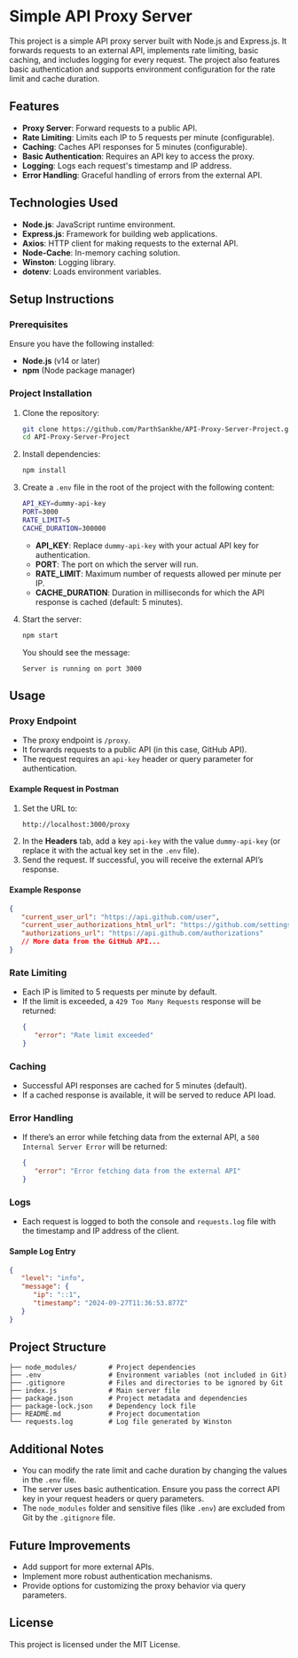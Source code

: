 # Simple API Proxy Server

This project is a simple API proxy server built with Node.js and Express.js. It forwards requests to an external API, implements rate limiting, basic caching, and includes logging for every request. The project also features basic authentication and supports environment configuration for the rate limit and cache duration.

## Features

- **Proxy Server**: Forward requests to a public API.
- **Rate Limiting**: Limits each IP to 5 requests per minute (configurable).
- **Caching**: Caches API responses for 5 minutes (configurable).
- **Basic Authentication**: Requires an API key to access the proxy.
- **Logging**: Logs each request's timestamp and IP address.
- **Error Handling**: Graceful handling of errors from the external API.

## Technologies Used

- **Node.js**: JavaScript runtime environment.
- **Express.js**: Framework for building web applications.
- **Axios**: HTTP client for making requests to the external API.
- **Node-Cache**: In-memory caching solution.
- **Winston**: Logging library.
- **dotenv**: Loads environment variables.

## Setup Instructions

### Prerequisites

Ensure you have the following installed:
- **Node.js** (v14 or later)
- **npm** (Node package manager)

### Project Installation

1. Clone the repository:
   ```bash
   git clone https://github.com/ParthSankhe/API-Proxy-Server-Project.git
   cd API-Proxy-Server-Project
   ```

2. Install dependencies:
   ```bash
   npm install
   ```

3. Create a `.env` file in the root of the project with the following content:
   ```bash
   API_KEY=dummy-api-key
   PORT=3000
   RATE_LIMIT=5
   CACHE_DURATION=300000
   ```

   - **API_KEY**: Replace `dummy-api-key` with your actual API key for authentication.
   - **PORT**: The port on which the server will run.
   - **RATE_LIMIT**: Maximum number of requests allowed per minute per IP.
   - **CACHE_DURATION**: Duration in milliseconds for which the API response is cached (default: 5 minutes).

4. Start the server:
   ```bash
   npm start
   ```

   You should see the message:
   ```
   Server is running on port 3000
   ```

## Usage

### Proxy Endpoint

- The proxy endpoint is `/proxy`.
- It forwards requests to a public API (in this case, GitHub API).
- The request requires an `api-key` header or query parameter for authentication.

#### Example Request in Postman

1. Set the URL to:
   ```
   http://localhost:3000/proxy
   ```
2. In the **Headers** tab, add a key `api-key` with the value `dummy-api-key` (or replace it with the actual key set in the `.env` file).
3. Send the request. If successful, you will receive the external API’s response.

#### Example Response
```json
{
   "current_user_url": "https://api.github.com/user",
   "current_user_authorizations_html_url": "https://github.com/settings/connections/applications{/client_id}",
   "authorizations_url": "https://api.github.com/authorizations"
   // More data from the GitHub API...
}
```

### Rate Limiting

- Each IP is limited to 5 requests per minute by default.
- If the limit is exceeded, a `429 Too Many Requests` response will be returned:
  ```json
  {
     "error": "Rate limit exceeded"
  }
  ```

### Caching

- Successful API responses are cached for 5 minutes (default).
- If a cached response is available, it will be served to reduce API load.

### Error Handling

- If there’s an error while fetching data from the external API, a `500 Internal Server Error` will be returned:
  ```json
  {
     "error": "Error fetching data from the external API"
  }
  ```

### Logs

- Each request is logged to both the console and `requests.log` file with the timestamp and IP address of the client.

#### Sample Log Entry
```json
{
   "level": "info",
   "message": {
      "ip": "::1",
      "timestamp": "2024-09-27T11:36:53.877Z"
   }
}
```

## Project Structure

```
├── node_modules/        # Project dependencies
├── .env                 # Environment variables (not included in Git)
├── .gitignore           # Files and directories to be ignored by Git
├── index.js             # Main server file
├── package.json         # Project metadata and dependencies
├── package-lock.json    # Dependency lock file
├── README.md            # Project documentation
└── requests.log         # Log file generated by Winston
```

## Additional Notes

- You can modify the rate limit and cache duration by changing the values in the `.env` file.
- The server uses basic authentication. Ensure you pass the correct API key in your request headers or query parameters.
- The `node_modules` folder and sensitive files (like `.env`) are excluded from Git by the `.gitignore` file.

## Future Improvements

- Add support for more external APIs.
- Implement more robust authentication mechanisms.
- Provide options for customizing the proxy behavior via query parameters.

## License

This project is licensed under the MIT License.


